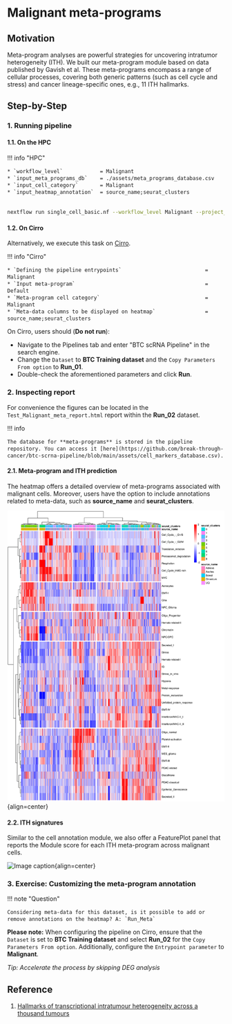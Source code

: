 # Malignant meta-programs

## Motivation

Meta-program analyses are powerful strategies for uncovering intratumor heterogeneity (ITH). We built our meta-program module based on data published by Gavish et al. These meta-programs encompass a range of cellular processes, covering both generic patterns (such as cell cycle and stress) and cancer lineage-specific ones, e.g., 11 ITH hallmarks.

## Step-by-Step

### 1. Running pipeline

#### 1.1. On the HPC

!!! info "HPC"

    * `workflow_level`            = Malignant
    * `input_meta_programs_db`    = ./assets/meta_programs_database.csv
    * `input_cell_category`       = Malignant
    * `input_heatmap_annotation`  = source_name;seurat_clusters

```{.bash .copy}

nextflow run single_cell_basic.nf --workflow_level Malignant --project_name Training --sample_csv sample_table.csv --meta_data meta_data.csv --cancer_type Ovarian -resume -profile seadragon

```

#### 1.2. On Cirro

Alternatively, we execute this task on [Cirro](https://cirro.bio).

!!! info "Cirro"

    * `Defining the pipeline entrypoints`                           = Malignant
    * `Input meta-program`                                          = Default
    * `Meta-program cell category`                                  = Malignant
    * `Meta-data columns to be displayed on heatmap`                = source_name;seurat_clusters

On Cirro, users should (**Do not run**):

* Navigate to the Pipelines tab and enter "BTC scRNA Pipeline" in the search engine.
* Change the `Dataset` to **BTC Training dataset** and the `Copy Parameters From option` to **Run_01**.
* Double-check the aforementioned parameters and click **Run**.

### 2. Inspecting report

For convenience the figures can be located in the `Test_Malignant_meta_report.html` report within the **Run_02** dataset.

!!! info

    The database for **meta-programs** is stored in the pipeline repository. You can access it [here](https://github.com/break-through-cancer/btc-scrna-pipeline/blob/main/assets/cell_markers_database.csv). 

#### 2.1. Meta-program and ITH prediction

The heatmap offers a detailed overview of meta-programs associated with malignant cells. Moreover, users have the option to include annotations related to meta-data, such as **source_name** and **seurat_clusters**.

![Image caption](figures/heatmap-meta-programs.png){align=center}

#### 2.2. ITH signatures

Similar to the cell annotation module, we also offer a FeaturePlot panel that reports the Module score for each ITH meta-program across malignant cells.

![Image caption](figures/featureplot-meta-program.png){align=center}

### 3. Exercise: Customizing the meta-program annotation

!!! note "Question"

    Considering meta-data for this dataset, is it possible to add or remove annotations on the heatmap? A: `Run_Meta`

**Please note:** When configuring the pipeline on Cirro, ensure that the `Dataset` is set to **BTC Training dataset** and select **Run_02** for the `Copy Parameters From option`. Additionally, configure the `Entrypoint parameter` to **Malignant**.

*Tip: Accelerate the process by skipping DEG analysis*

## Reference

1. [Hallmarks of transcriptional intratumour heterogeneity across a thousand tumours](https://www.nature.com/articles/s41586-023-06130-4)